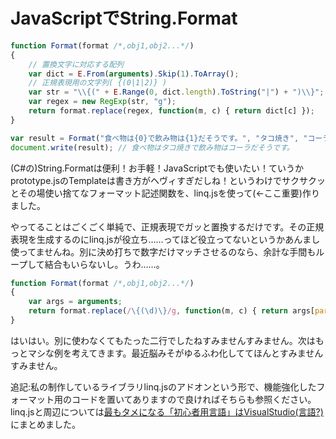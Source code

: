 # JavaScriptでString.Format

```javascript
function Format(format /*,obj1,obj2...*/)
{
    // 置換文字に対応する配列
    var dict = E.From(arguments).Skip(1).ToArray();
    // 正規表現用の文字列( {(0|1|2)} )
    var str = "\\{(" + E.Range(0, dict.length).ToString("|") + ")\\}";
    var regex = new RegExp(str, "g");
    return format.replace(regex, function(m, c) { return dict[c] });
}

var result = Format("食べ物は{0}で飲み物は{1}だそうです。", "タコ焼き", "コーラ");
document.write(result); // 食べ物はタコ焼きで飲み物はコーラだそうです。
```

(C#の)String.Formatは便利！お手軽！JavaScriptでも使いたい！ていうかprototype.jsのTemplateは書き方がヘヴィすぎだしね！というわけでサクサクッとその場使い捨てなフォーマット記述関数を、linq.jsを使って(←ここ重要)作りました。

やってることはごくごく単純で、正規表現でガッと置換するだけです。その正規表現を生成するのにlinq.jsが役立ち……ってほど役立ってないというかあんまし使ってませんね。別に決め打ちで数字だけマッチさせるのなら、余計な手間もループして結合もいらないし。うわ……。

```javascript
function Format(format /*,obj1,obj2...*/)
{
    var args = arguments;
    return format.replace(/\{(\d)\}/g, function(m, c) { return args[parseInt(c) + 1] });
}
```

はいはい。別に使わなくてもたった二行でしたねすみませんすみません。次はもっとマシな例を考えてきます。最近脳みそがゆるふわ化しててほんとすみませんすみません。

追記:私の制作しているライブラリlinq.jsのアドオンという形で、機能強化したフォーマット用のコードを置いてありますので良ければそちらも参照ください。linq.jsと周辺については[最もタメになる「初心者用言語」はVisualStudio(言語?)](http://neue.cc/2009/06/06_164.html "neue cc - 最もタメになる「初心者用言語」はVisualStudio(言語?)")にまとめました。
